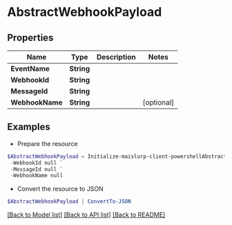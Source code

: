 # AbstractWebhookPayload
## Properties

Name | Type | Description | Notes
------------ | ------------- | ------------- | -------------
**EventName** | **String** |  | 
**WebhookId** | **String** |  | 
**MessageId** | **String** |  | 
**WebhookName** | **String** |  | [optional] 

## Examples

- Prepare the resource
```powershell
$AbstractWebhookPayload = Initialize-maislurp-client-powershellAbstractWebhookPayload  -EventName null `
 -WebhookId null `
 -MessageId null `
 -WebhookName null
```

- Convert the resource to JSON
```powershell
$AbstractWebhookPayload | ConvertTo-JSON
```

[[Back to Model list]](../README#documentation-for-models) [[Back to API list]](../README#documentation-for-api-endpoints) [[Back to README]](../README)

